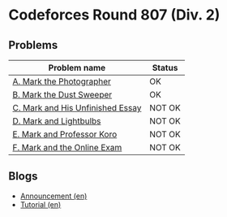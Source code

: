# Codeforces Round 807 (Div. 2)

## Problems

|Problem name|Status|
|------------|---------|
| [A. Mark the Photographer](problems/A._Mark_the_Photographer.md)|OK|
| [B. Mark the Dust Sweeper](problems/B._Mark_the_Dust_Sweeper.md)|OK|
| [C. Mark and His Unfinished Essay](problems/C._Mark_and_His_Unfinished_Essay.md)|NOT OK|
| [D. Mark and Lightbulbs](problems/D._Mark_and_Lightbulbs.md)|NOT OK|
| [E. Mark and Professor Koro](problems/E._Mark_and_Professor_Koro.md)|NOT OK|
| [F. Mark and the Online Exam](problems/F._Mark_and_the_Online_Exam.md)|NOT OK|
## Blogs

- [Announcement (en)](blogs/Announcement_(en).md)
- [Tutorial (en)](blogs/Tutorial_(en).md)
